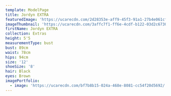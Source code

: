 ```yaml
---
template: ModelPage
title: Jordyn EXTRA
featuredImage: 'https://ucarecdn.com/2d28353e-aff9-45f3-91a1-27b4e061cf79/'
imageThumbnail: 'https://ucarecdn.com/3affc7f1-ff6e-4cdf-b122-03d2c6730160/'
firstName: Jordyn EXTRA
collection: Extras
height: 5'5
measurementType: bust
bust: 89cm
waist: 78cm
hips: 94cm
size: '12'
shoeSize: '8'
hair: Black
eyes: Brown
imagePortfolio:
  - image: 'https://ucarecdn.com/bf7b8b15-024a-468e-8081-cc54f20d5692/'
---
```


